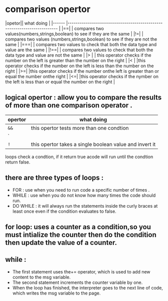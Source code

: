# comparison opertor

|opetor|| what doing |
|------ |-------------------------------------------------------------------------                     |
|==|    |  compares two values(numbers,strings,boolean) to see if they are the same                    |
|!=|    | compares two values (numbers,strings,boolean) to see if they are not the same                |
|===|   |  compares two values to check that both the data type and value are the same                 |
|!==|   | compares two values to check that both the data type and value are not the same              |
|> |    | this operator checks if the number on the left is greater than the number on the right       |
|< |    |this operator checks if the number on the left is less than the number on the right           |
|>=|    |this operator checks if the number onthe left is greater than or equal the number onthe right |
|<=|    |this operator checks if the nymber on the left is less than or equal the number on the right  |


## logical opertor : allow you to compare the results of more than one comparison operator .

|opertor  |what doing|
| ------- |-------|
| `&&`    | this opertor tests more than one condtion |
|`||`     | this opertor tests at least one condtion |
| `!`     |  this opertor takes a single boolean value and invert it |

loops check a condtion, if it return true acode will run until the condtion return false.
 
 ## there are three types of loops :
- FOR : use when you need to run code a specific number of times .
- WHILE : use when you do not know how many times the code should run.
- DO WHILE : it will always run the statements inside the curly braces at least once even if  the condition evaluates to false.

## for loop: uses a counter as a condition,so you must intialize the counter then do the condition then update the value of a counter.

## while :
- The first statement uses the+= operator, which is used to add new content to the msg variable. 
- The second statement increments the counter variable by one.
- When the loop has finished, the interpreter goes to the next line of code, which writes the msg variable to the page. 

